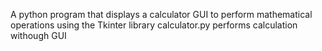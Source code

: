 A python program that displays a calculator GUI to perform mathematical operations using the Tkinter library
calculator.py performs calculation withough GUI 
